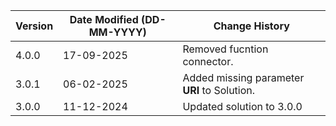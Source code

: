 | **Version** | **Date Modified (DD-MM-YYYY)** | **Change History**                                     |
|-------------|--------------------------------|--------------------------------------------------------|
|  4.0.0      |  17-09-2025                    | Removed fucntion connector.  |
|  3.0.1      |  06-02-2025                    | Added missing parameter **URI** to Solution.  |
|  3.0.0      |  11-12-2024                    | Updated solution to 3.0.0  |